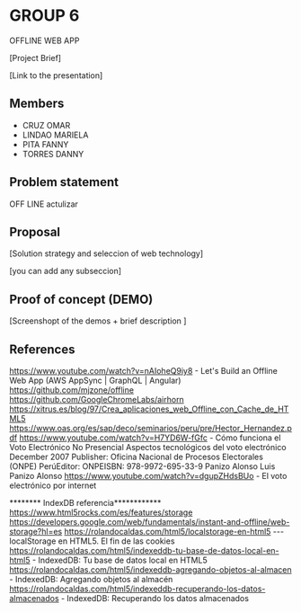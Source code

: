 ﻿# GROUP 6

OFFLINE WEB APP

[Project Brief]

[Link to the presentation]

## Members

- CRUZ OMAR
- LINDAO MARIELA
- PITA FANNY
- TORRES DANNY


## Problem statement

OFF LINE actulizar


## Proposal

[Solution strategy and seleccion of web technology]

[you can add any subseccion]


## Proof of concept (DEMO)

[Screenshopt of the demos + brief description ]


## References

https://www.youtube.com/watch?v=nAIoheQ9iy8 - Let's Build an Offline Web App (AWS AppSync | GraphQL | Angular)
https://github.com/mjzone/offline
https://github.com/GoogleChromeLabs/airhorn
https://xitrus.es/blog/97/Crea_aplicaciones_web_Offline_con_Cache_de_HTML5
https://www.oas.org/es/sap/deco/seminarios/peru/pre/Hector_Hernandez.pdf
https://www.youtube.com/watch?v=H7YD6W-fGfc - Cómo funciona el Voto Electrónico No Presencial
Aspectos tecnológicos del voto electrónico
December 2007
Publisher: Oficina Nacional de Procesos Electorales (ONPE) PerúEditor: ONPEISBN: 978-9972-695-33-9
Panizo Alonso
Luis Panizo Alonso
https://www.youtube.com/watch?v=dgupZHdsBUo - El voto electrónico por internet


******** IndexDB referencia************
https://www.html5rocks.com/es/features/storage
https://developers.google.com/web/fundamentals/instant-and-offline/web-storage?hl=es
https://rolandocaldas.com/html5/localstorage-en-html5 --- localStorage en HTML5. El fin de las cookies
https://rolandocaldas.com/html5/indexeddb-tu-base-de-datos-local-en-html5  - IndexedDB: Tu base de datos local en HTML5
https://rolandocaldas.com/html5/indexeddb-agregando-objetos-al-almacen -  IndexedDB: Agregando objetos al almacén
https://rolandocaldas.com/html5/indexeddb-recuperando-los-datos-almacenados -  IndexedDB: Recuperando los datos almacenados 